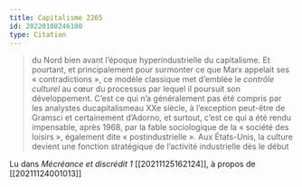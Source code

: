 ```yaml
---
title: Capitalisme 2265
id: 20220108246100
type: Citation
---
```


> du Nord bien avant l’époque hyperindustrielle du capitalisme. Et pourtant, et principalement pour surmonter ce que Marx appelait ses « contradictions », ce modèle classique met d’emblée le *contrôle culturel* au cœur du processus par lequel il poursuit son développement. C’est ce qui n’a généralement pas été compris par les analystes ducapitalismeau XXe siècle, à l’exception peut-être de Gramsci et certainement d’Adorno, et surtout, c’est ce qui a été rendu impensable, après 1968, par la fable sociologique de la « société des loisirs », également dite « postindustrielle ». Aux États-Unis, la culture devient une fonction stratégique de l’activité industrielle dès le début

Lu dans *Mécréance et discrédit 1* [[20211125162124]], à propos de [[20211124001013]]